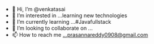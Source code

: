 - 👋 Hi, I’m @venkatasai
- 👀 I’m interested in ...learning new technologies
- 🌱 I’m currently learning ...#Javafullstack
- 💞️ I’m looking to collaborate on ...
- 📫 How to reach me ...prasannareddy0908@gmail.com

<!---
venkatasai0908/venkatasai0908 is a ✨ special ✨ repository because its `README.md` (this file) appears on your GitHub profile.
You can click the Preview link to take a look at your changes.
--->
